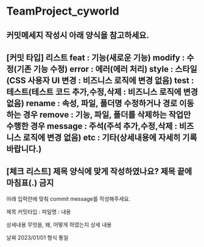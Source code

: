 # TeamProject_cyworld
## 커밋메세지 작성시 아래 양식을 참고하세요.


 [커밋 타입] 리스트
 feat          : 기능(새로운 기능)
 modify        : 수정(기존 기능 수정)
 error         : 에러(에러 처리)
 style         : 스타일(CSS 사용자 UI 변경 : 비즈니스 로직에 변경 없음)
 test          : 테스트(테스트 코드 추가,수정,삭제 : 비즈니스 로직에 변경 없음)
 rename        : 속성, 파일, 폴더명 수정하거나 경로 이동하는 경우
 remove        : 기능, 파일, 폴더를 삭제하는 작업만 수행한 경우
 message       : 주석(주석 추가,수정,삭제 : 비즈니스 로직에 변경 없음)
 etc           : 기타(상세내용에 자세히 기록바랍니다.)
-----------------------
 [체크 리스트]
 제목 양식에 맞게 작성하였나요?
 제목 끝에 마침표(.) 금지
-----------------------
 아래 입력란에 맞춰 commit message를 작성해주세요.

 제목
 커밋타입 : 파일명 : 내용
>>

 상세내용
 무엇을, 왜, 어떻게 하였는지 상세 내용
>>

 날짜
 2023/01/01 형식 통일
>>
